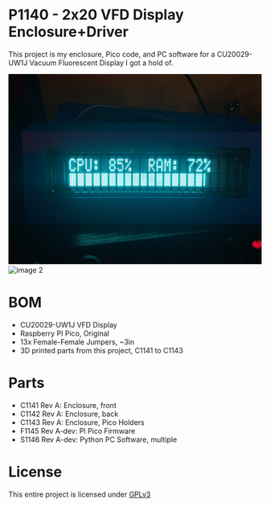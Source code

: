 # P1140 - 2x20 VFD Display Enclosure+Driver

This project is my enclosure, Pico code, and PC software for a
CU20029-UW1J Vacuum Fluorescent Display I got a hold of.

![image 1](.misc/im1.jpg)
![image 2](.misc/im2.jpg)

# BOM
- CU20029-UW1J VFD Display
- Raspberry PI Pico, Original
- 13x Female-Female Jumpers, ~3in
- 3D printed parts from this project, C1141 to C1143

# Parts
- C1141 Rev A: Enclosure, front
- C1142 Rev A: Enclosure, back
- C1143 Rev A: Enclosure, Pico Holders
- F1145 Rev A-dev: PI Pico Firmware
- S1146 Rev A-dev: Python PC Software, multiple

# License

This entire project is licensed under [GPLv3](LICENSE.md)
